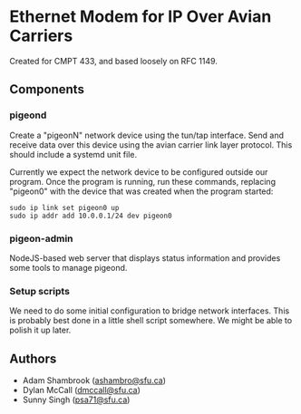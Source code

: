 # Ethernet Modem for IP Over Avian Carriers

Created for CMPT 433, and based loosely on RFC 1149.

## Components

### pigeond

Create a "pigeonN" network device using the tun/tap interface. Send and receive data over this device using the avian carrier link layer protocol. This should include a systemd unit file.

Currently we expect the network device to be configured outside our program. Once the program is running, run these commands, replacing "pigeon0" with the device that was created when the program started:

    sudo ip link set pigeon0 up
    sudo ip addr add 10.0.0.1/24 dev pigeon0

### pigeon-admin

NodeJS-based web server that displays status information and provides some tools to manage pigeond.

### Setup scripts

We need to do some initial configuration to bridge network interfaces. This is probably best done in a little shell script somewhere. We might be able to polish it up later.

## Authors

 * Adam Shambrook (ashambro@sfu.ca)
 * Dylan McCall (dmccall@sfu.ca)
 * Sunny Singh (psa71@sfu.ca)
